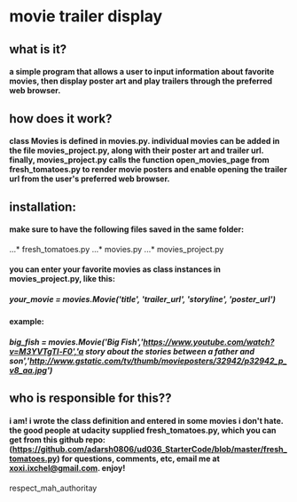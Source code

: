 # movie trailer display

## what is it?
#### a simple program that allows a user to input information about favorite movies, then display poster art and play trailers through the preferred web browser.

## how does it work?
#### class Movies is defined in movies.py. individual movies can be added in the file movies_project.py, along with their poster art and trailer url. finally, movies_project.py calls the function open_movies_page  from fresh_tomatoes.py to render movie posters and enable opening the trailer url from the user's preferred web browser. 
## installation:
#### make sure to have the following files saved in the same folder:
...* fresh_tomatoes.py
...* movies.py
...* movies_project.py
#### you can enter your favorite movies as class instances in movies_project.py, like this:
##### your_movie = movies.Movie('title', 'trailer_url', 'storyline', 'poster_url')
#### example:
#####   big_fish = movies.Movie('Big Fish','https://www.youtube.com/watch?v=M3YVTgTl-F0','a story about the stories between a father and son','http://www.gstatic.com/tv/thumb/movieposters/32942/p32942_p_v8_aa.jpg')

## who is responsible for this??
#### i am! i wrote the class definition and entered in some movies i don't hate. the good people at udacity supplied fresh_tomatoes.py, which you can get from this github repo: (https://github.com/adarsh0806/ud036_StarterCode/blob/master/fresh_tomatoes.py) for questions, comments, etc, email me at xoxi.ixchel@gmail.com. enjoy!
respect_mah_authoritay
